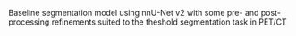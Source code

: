 Baseline segmentation model using nnU-Net v2 with some pre- and post-processing refinements suited to the theshold segmentation task in PET/CT
